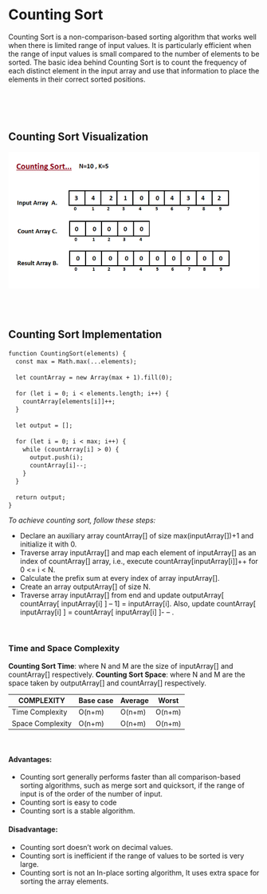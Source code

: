 # **Counting Sort**

<p>
Counting Sort is a non-comparison-based sorting algorithm that works well when there is limited range of input values. It is particularly efficient when the range of input values is small compared to the number of elements to be sorted. The basic idea behind Counting Sort is to count the frequency of each distinct element in the input array and use that information to place the elements in their correct sorted positions.
</p>

<br/>
<br/>
<br/>

## Counting Sort Visualization

![Counting sort gif](../public/gifs/counting-sort.gif)

<br/>
<br/>

## Counting Sort Implementation

```
function CountingSort(elements) {
  const max = Math.max(...elements);

  let countArray = new Array(max + 1).fill(0);

  for (let i = 0; i < elements.length; i++) {
    countArray[elements[i]]++;
  }

  let output = [];

  for (let i = 0; i < max; i++) {
    while (countArray[i] > 0) {
      output.push(i);
      countArray[i]--;
    }
  }

  return output;
}

```

_To achieve counting sort, follow these steps:_

- Declare an auxiliary array countArray[] of size max(inputArray[])+1 and initialize it with 0.
- Traverse array inputArray[] and map each element of inputArray[] as an index of countArray[] array, i.e., execute countArray[inputArray[i]]++ for 0 <= i < N.
- Calculate the prefix sum at every index of array inputArray[].
- Create an array outputArray[] of size N.
- Traverse array inputArray[] from end and update outputArray[ countArray[ inputArray[i] ] – 1] = inputArray[i]. Also, update countArray[ inputArray[i] ] = countArray[ inputArray[i] ]- – .

<br />

### Time and Space Complexity

**Counting Sort Time**: where N and M are the size of inputArray[] and countArray[] respectively.
**Counting Sort Space**: where N and M are the space taken by outputArray[] and countArray[] respectively.

| COMPLEXITY       | Base case | Average | Worst  |
| ---------------- | --------- | ------- | ------ |
| Time Complexity  | O(n+m)    | O(n+m)  | O(n+m) |
| Space Complexity | O(n+m)    | O(n+m)  | O(n+m) |

<br />

#### Advantages:

- Counting sort generally performs faster than all comparison-based sorting algorithms, such as merge sort and quicksort, if the range of input is of the order of the number of input.
- Counting sort is easy to code
- Counting sort is a stable algorithm.

#### Disadvantage:

- Counting sort doesn’t work on decimal values.
- Counting sort is inefficient if the range of values to be sorted is very large.
- Counting sort is not an In-place sorting algorithm, It uses extra space for sorting the array elements.
